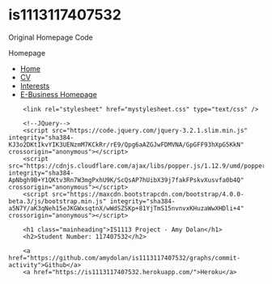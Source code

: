 # is1113117407532

Original Homepage Code

<!DOCTYPE html>
<html>
<head>
Homepage
</head>
<body>

<ul>
  <li><a class="active" href="homepage.html">Home</a></li>
  <li><a href="cv/cv_page1.html">CV</a></li>
  <li><a href="interests/sports.html">Interests</a></a></li>
  <li><a href="ebusiness/shophome.html">E-Business Homepage</a></li>
</ul>


        <link rel="stylesheet" href="mystylesheet.css" type="text/css" />
    
        <!--JQuery-->
        <script src="https://code.jquery.com/jquery-3.2.1.slim.min.js" integrity="sha384-KJ3o2DKtIkvYIK3UENzmM7KCkRr/rE9/Qpg6aAZGJwFDMVNA/GpGFF93hXpG5KkN" crossorigin="anonymous"></script>
        <script src="https://cdnjs.cloudflare.com/ajax/libs/popper.js/1.12.9/umd/popper.min.js" integrity="sha384-ApNbgh9B+Y1QKtv3Rn7W3mgPxhU9K/ScQsAP7hUibX39j7fakFPskvXusvfa0b4Q" crossorigin="anonymous"></script>
        <script src="https://maxcdn.bootstrapcdn.com/bootstrap/4.0.0-beta.3/js/bootstrap.min.js" integrity="sha384-a5N7Y/aK3qNeh15eJKGWxsqtnX/wWdSZSKp+81YjTmS15nvnvxKHuzaWwXHDli+4" crossorigin="anonymous"></script>
 
        <h1 class="mainheading">IS1113 Project - Amy Dolan</h1>
        <h2>Student Number: 117407532</h2>
        
        <a href="https://github.com/amydolan/is1113117407532/graphs/commit-activity">Github</a>
        <a href="https://is1113117407532.herokuapp.com/">Heroku</a>
        
       

</body>
</html>

